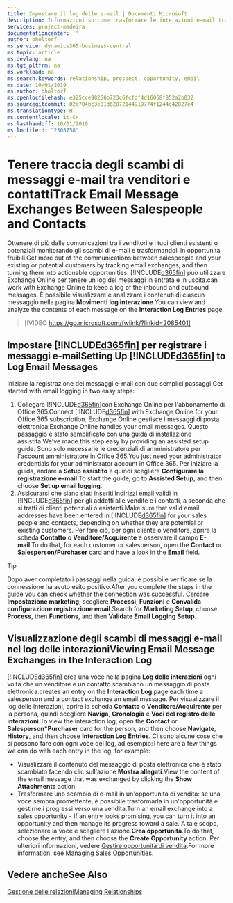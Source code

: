 ```yaml
---
title: Impostare il log delle e-mail | Documenti Microsoft
description: Informazioni su come trasformare le interazioni e-mail tra venditori e clienti in reali opportunità di vendita.
services: project-madeira
documentationcenter: ''
author: bholtorf
ms.service: dynamics365-business-central
ms.topic: article
ms.devlang: na
ms.tgt_pltfrm: na
ms.workload: na
ms.search.keywords: relationship, prospect, opportunity, email
ms.date: 10/01/2019
ms.author: bholtorf
ms.openlocfilehash: e325cce98256b723c6fcfdf4d16068f852a2b032
ms.sourcegitcommit: 02e704bc3e01d62072144919774f1244c42827e4
ms.translationtype: HT
ms.contentlocale: it-CH
ms.lasthandoff: 10/01/2019
ms.locfileid: "2308758"
---
```

# <a name="track-email-message-exchanges-between-salespeople-and-contacts"></a><span data-ttu-id="aa75c-103">Tenere traccia degli scambi di messaggi e-mail tra venditori e contatti</span><span class="sxs-lookup"><span data-stu-id="aa75c-103">Track Email Message Exchanges Between Salespeople and Contacts</span></span>
<span data-ttu-id="aa75c-104">Ottenere di più dalle comunicazioni tra i venditori e i tuoi clienti esistenti o potenziali monitorando gli scambi di e-mail e trasformandoli in opportunità fruibili.</span><span class="sxs-lookup"><span data-stu-id="aa75c-104">Get more out of the communications between salespeople and your existing or potential customers by tracking email exchanges, and then turning them into actionable opportunities.</span></span> [!INCLUDE[d365fin](includes/d365fin_md.md)] <span data-ttu-id="aa75c-105">può utilizzare Exchange Online per tenere un log dei messaggi in entrata e in uscita.</span><span class="sxs-lookup"><span data-stu-id="aa75c-105">can work with Exchange Online to keep a log of the inbound and outbound messages.</span></span> <span data-ttu-id="aa75c-106">È possibile visualizzare e analizzare i contenuti di ciascun messaggio nella pagina **Movimenti log interazione**.</span><span class="sxs-lookup"><span data-stu-id="aa75c-106">You can view and analyze the contents of each message on the **Interaction Log Entries** page.</span></span>

> [!VIDEO https://go.microsoft.com/fwlink/?linkid=2085401]

## <a name="setting-up-included365finincludesd365fin_mdmd-to-log-email-messages"></a><span data-ttu-id="aa75c-107">Impostare [!INCLUDE[d365fin](includes/d365fin_md.md)] per registrare i messaggi e-mail</span><span class="sxs-lookup"><span data-stu-id="aa75c-107">Setting Up [!INCLUDE[d365fin](includes/d365fin_md.md)] to Log Email Messages</span></span>
<span data-ttu-id="aa75c-108">Iniziare la registrazione dei messaggi e-mail con due semplici passaggi:</span><span class="sxs-lookup"><span data-stu-id="aa75c-108">Get started with email logging in two easy steps:</span></span>

1. <span data-ttu-id="aa75c-109">Collegare [!INCLUDE[d365fin](includes/d365fin_md.md)]con Exchange Online per l'abbonamento di Office 365.</span><span class="sxs-lookup"><span data-stu-id="aa75c-109">Connect [!INCLUDE[d365fin](includes/d365fin_md.md)] with Exchange Online for your Office 365 subscription.</span></span> <span data-ttu-id="aa75c-110">Exchange Online gestisce i messaggi di posta elettronica.</span><span class="sxs-lookup"><span data-stu-id="aa75c-110">Exchange Online handles your email messages.</span></span> <span data-ttu-id="aa75c-111">Questo passaggio è stato semplificato con una guida di installazione assistita.</span><span class="sxs-lookup"><span data-stu-id="aa75c-111">We've made this step easy by providing an assisted setup guide.</span></span> <span data-ttu-id="aa75c-112">Sono solo necessarie le credenziali di amministratore per l'account amministratore in Office 365.</span><span class="sxs-lookup"><span data-stu-id="aa75c-112">You just need your administrator credentials for your administrator account in Office 365.</span></span> <span data-ttu-id="aa75c-113">Per iniziare la guida, andare a **Setup assistito** e quindi scegliere **Configurare la registrazione e-mail**.</span><span class="sxs-lookup"><span data-stu-id="aa75c-113">To start the guide, go to **Assisted Setup**, and then choose **Set up email logging**.</span></span> 
2. <span data-ttu-id="aa75c-114">Assicurarsi che siano stati inseriti indirizzi email validi in [!INCLUDE[d365fin](includes/d365fin_md.md)] per gli addetti alle vendite e i contatti, a seconda che si tratti di clienti potenziali o esistenti.</span><span class="sxs-lookup"><span data-stu-id="aa75c-114">Make sure that valid email addresses have been entered in [!INCLUDE[d365fin](includes/d365fin_md.md)] for your sales people and contacts, depending on whether they are potential or existing customers.</span></span> <span data-ttu-id="aa75c-115">Per fare ciò, per ogni cliente o venditore, aprire la scheda **Contatto** o **Venditore/Acquirente** e osservare il campo **E-mail**.</span><span class="sxs-lookup"><span data-stu-id="aa75c-115">To do that, for each customer or salesperson, open the **Contact** or **Salesperson/Purchaser** card and have a look in the **Email** field.</span></span>

> [!Tip]
> <span data-ttu-id="aa75c-116">Dopo aver completato i passaggi nella guida, è possibile verificare se la connessione ha avuto esito positivo.</span><span class="sxs-lookup"><span data-stu-id="aa75c-116">After you complete the steps in the guide you can check whether the connection was successful.</span></span> <span data-ttu-id="aa75c-117">Cercare **Impostazione marketing**, scegliere **Processi**, **Funzioni** e **Convalida configurazione registrazione email**.</span><span class="sxs-lookup"><span data-stu-id="aa75c-117">Search for **Marketing Setup**, choose **Process**, then **Functions**, and then **Validate Email Logging Setup**.</span></span>

## <a name="viewing-email-message-exchanges-in-the-interaction-log"></a><span data-ttu-id="aa75c-118">Visualizzazione degli scambi di messaggi e-mail nel log delle interazioni</span><span class="sxs-lookup"><span data-stu-id="aa75c-118">Viewing Email Message Exchanges in the Interaction Log</span></span>
[!INCLUDE[d365fin](includes/d365fin_md.md)] <span data-ttu-id="aa75c-119">crea una voce nella pagina **Log delle interazioni** ogni volta che un venditore e un contatto scambiano un messaggio di posta elettronica.</span><span class="sxs-lookup"><span data-stu-id="aa75c-119">creates an entry on the **Interaction Log** page each time a salesperson and a contact exchange an email message.</span></span> <span data-ttu-id="aa75c-120">Per visualizzare il log delle interazioni, aprire la scheda **Contatto** o **Venditore/Acquirente** per la persona, quindi scegliere **Naviga**, **Cronologia** e **Voci del registro delle interazioni**.</span><span class="sxs-lookup"><span data-stu-id="aa75c-120">To view the interaction log, open the **Contact** or **Salesperson\*Purchaser** card for the person, and then choose **Navigate**, **History**, and then choose **Interaction Log Entries**.</span></span> <span data-ttu-id="aa75c-121">Ci sono alcune cose che si possono fare con ogni voce del log, ad esempio:</span><span class="sxs-lookup"><span data-stu-id="aa75c-121">There are a few things we can do with each entry in the log, for example:</span></span>

* <span data-ttu-id="aa75c-122">Visualizzare il contenuto del messaggio di posta elettronica che è stato scambiato facendo clic sull'azione **Mostra allegati**.</span><span class="sxs-lookup"><span data-stu-id="aa75c-122">View the content of the email message that was exchanged by clicking the **Show Attachments** action.</span></span>
* <span data-ttu-id="aa75c-123">Trasformare uno scambio di e-mail in un'opportunità di vendita: se una voce sembra promettente, è possibile trasformarla in un'opportunità e gestirne i progressi verso una vendita.</span><span class="sxs-lookup"><span data-stu-id="aa75c-123">Turn an email exchange into a sales opportunity - If an entry looks promising, you can turn it into an opportunity and then manage its progress toward a sale.</span></span> <span data-ttu-id="aa75c-124">A tale scopo, selezionare la voce e scegliere l'azione **Crea opportunità**.</span><span class="sxs-lookup"><span data-stu-id="aa75c-124">To do that, choose the entry, and then choose the **Create Opportunity** action.</span></span> <span data-ttu-id="aa75c-125">Per ulteriori informazioni, vedere [Gestire opportunità di vendita](marketing-manage-sales-opportunities.md).</span><span class="sxs-lookup"><span data-stu-id="aa75c-125">For more information, see [Managing Sales Opportunities](marketing-manage-sales-opportunities.md).</span></span>

## <a name="see-also"></a><span data-ttu-id="aa75c-126">Vedere anche</span><span class="sxs-lookup"><span data-stu-id="aa75c-126">See Also</span></span>
[<span data-ttu-id="aa75c-127">Gestione delle relazioni</span><span class="sxs-lookup"><span data-stu-id="aa75c-127">Managing Relationships</span></span>](marketing-relationship-management.md)

